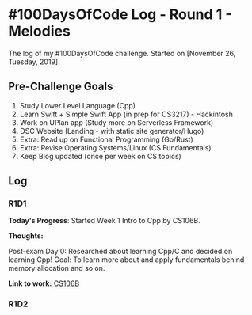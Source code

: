 # #100DaysOfCode Log - Round 1 - Melodies

The log of my #100DaysOfCode challenge. Started on [November 26, Tuesday, 2019].

## Pre-Challenge Goals

1. Study Lower Level Language (Cpp)
2. Learn Swift + Simple Swift App (in prep for CS3217) - Hackintosh 
3. Work on UPlan app (Study more on Serverless Framework)
4. DSC Website (Landing - with static site generator/Hugo)
5. Extra: Read up on Functional Programming (Go/Rust)
6. Extra: Revise Operating Systems/Linux (CS Fundamentals)
7. Keep Blog updated (once per week on CS topics)

## Log

### R1D1
**Today's Progress**: Started Week 1 Intro to Cpp by CS106B. 

**Thoughts:** 

Post-exam Day 0: Researched about learning Cpp/C and decided on learning Cpp! 
Goal: To learn more about and apply  fundamentals behind memory allocation and so on. 

**Link to work:** [CS106B](https://see.stanford.edu/Course/CS106B)


### R1D2
